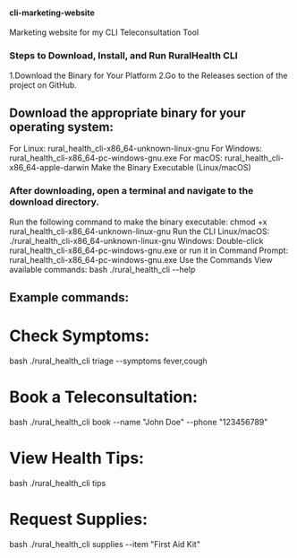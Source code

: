 #### cli-marketing-website
Marketing website for my CLI Teleconsultation Tool
### Steps to Download, Install, and Run RuralHealth CLI
1.Download the Binary for Your Platform
2.Go to the Releases section of the project on GitHub.
## Download the appropriate binary for your operating system:
For Linux: rural_health_cli-x86_64-unknown-linux-gnu
For Windows: rural_health_cli-x86_64-pc-windows-gnu.exe
For macOS: rural_health_cli-x86_64-apple-darwin
Make the Binary Executable (Linux/macOS)

### After downloading, open a terminal and navigate to the download directory.
Run the following command to make the binary executable:
chmod +x rural_health_cli-x86_64-unknown-linux-gnu
Run the CLI
Linux/macOS:
./rural_health_cli-x86_64-unknown-linux-gnu
Windows:
Double-click rural_health_cli-x86_64-pc-windows-gnu.exe or run it in Command Prompt:
rural_health_cli-x86_64-pc-windows-gnu.exe
Use the Commands
View available commands:
bash
./rural_health_cli --help
## Example commands:
# Check Symptoms:
bash
./rural_health_cli triage --symptoms fever,cough
# Book a Teleconsultation:
bash
./rural_health_cli book --name "John Doe" --phone "123456789"
# View Health Tips:
bash
./rural_health_cli tips
# Request Supplies:
bash
./rural_health_cli supplies --item "First Aid Kit"
